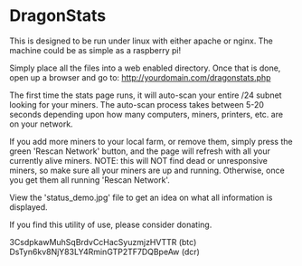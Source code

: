 # DragonStats

This is designed to be run under linux with either apache or nginx.  The machine could
be as simple as a raspberry pi!

Simply place all the files into a web enabled directory.
Once that is done, open up a browser and go to:  http://yourdomain.com/dragonstats.php

The first time the stats page runs, it will auto-scan your entire /24 subnet looking
for your miners.  The auto-scan process takes between 5-20 seconds depending upon how
many computers, miners, printers, etc. are on your network.

If you add more miners to your local farm, or remove them, simply press the green 
'Rescan Network' button, and the page will refresh with all your currently alive miners.
NOTE: this will NOT find dead or unresponsive miners, so make sure all your miners are
up and running.  Otherwise, once you get them all running 'Rescan Network'.

View the 'status_demo.jpg' file to get an idea on what all information is displayed.

If you find this utility of use, please consider donating.

 3CsdpkawMuhSqBrdvCcHacSyuzmjzHVTTR (btc)
 DsTyn6kv8NjY83LY4RminGTP2TF7DQBpeAw (dcr)
 
